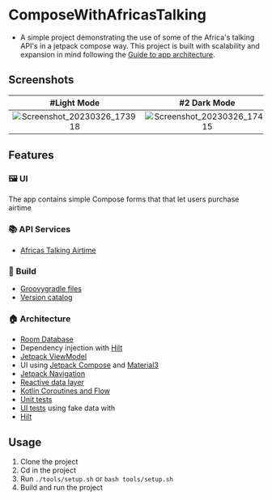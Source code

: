 # ComposeWithAfricasTalking
- A simple project demonstrating the use of some of the Africa's talking API's in a 
jetpack compose way. This project is built with scalability and expansion in mind following the [Guide to app architecture](https://developer.android.com/topic/architecture).

## Screenshots
| #Light Mode    | #2 Dark Mode   |
| :---: | :---: |
| ![Screenshot_20230326_173918](https://user-images.githubusercontent.com/28810111/227786216-c562c549-3b6f-468c-89df-40f1481fcd6b.png)   | ![Screenshot_20230326_174015](https://user-images.githubusercontent.com/28810111/227786209-ba4c105c-a907-4346-865e-d783982279fe.png)   |

## Features

### 🖼️ UI
      
The app contains simple Compose forms that that let users purchase airtime

### 📚 API Services
* [Africas Talking Airtime](https://developers.africastalking.com/docs/airtime/sending)
      
### 🧱 Build

* [Groovygradle files](https://docs.gradle.org/current/userguide/kotlin_dsl.html)
* [Version catalog](https://docs.gradle.org/current/userguide/platforms.html)

### 🏠 Architecture

* [Room Database](https://developer.android.com/training/data-storage/room)
* Dependency injection with [Hilt](https://developer.android.com/training/dependency-injection/hilt-android)
* [Jetpack ViewModel](https://developer.android.com/topic/libraries/architecture/viewmodel)
* UI using [Jetpack Compose](https://developer.android.com/jetpack/compose) and
[Material3](https://developer.android.com/jetpack/androidx/releases/compose-material3)
* [Jetpack Navigation](https://developer.android.com/jetpack/compose/navigation)
* [Reactive data layer](https://developer.android.com/topic/architecture/data-layer)
* [Kotlin Coroutines and Flow](https://developer.android.com/kotlin/coroutines)
* [Unit tests](https://developer.android.com/training/testing/local-tests)
* [UI tests](https://developer.android.com/jetpack/compose/testing) using fake data with
* [Hilt](https://developer.android.com/training/dependency-injection/hilt-testing)


## Usage
1. Clone the project
2. Cd in the project
3. Run `./tools/setup.sh` or `bash tools/setup.sh`
4. Build and run the project
